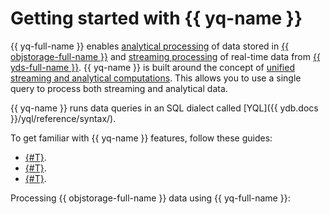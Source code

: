 # Getting started with {{ yq-name }}

{{ yq-full-name }} enables [analytical processing](../concepts/batch-processing.md) of data stored in [{{ objstorage-full-name }}](../../storage/index.yaml) and [streaming processing](../concepts/stream-processing.md) of real-time data from [{{ yds-full-name }}](../../data-streams/index.yaml). {{ yq-name }} is built around the concept of [unified streaming and analytical computations](../concepts/unified-processing.md). This allows you to use a single query to process both streaming and analytical data.

{{ yq-name }} runs data queries in an SQL dialect called [YQL]({{ ydb.docs }}/yql/reference/syntax/).

To get familiar with {{ yq-name }} features, follow these guides:

* [{#T}](batch-example.md).
* [{#T}](streaming-example.md).
* [{#T}](unified-example.md).

Processing {{ objstorage-full-name }} data using {{ yq-full-name }}:


